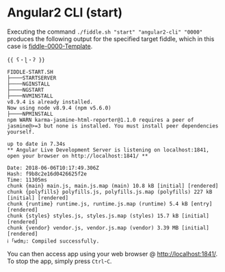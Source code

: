 Angular2 CLI (start)
======

Executing the command `./fiddle.sh "start" "angular2-cli" "0000"` produces the following output for the specified target
fiddle, which in this case is [fiddle-0000-Template](fiddle-0000-Template).


    {{ ʕ・ɭ・ʔ }}
    
    FIDDLE-START.SH
    ├────STARTSERVER
    ├────NGINSTALL
    ├────NGSTART
    ├────NVMINSTALL
    v8.9.4 is already installed.
    Now using node v8.9.4 (npm v5.6.0)
    ├────NPMINSTALL
    npm WARN karma-jasmine-html-reporter@1.1.0 requires a peer of jasmine@>=3 but none is installed. You must install peer dependencies yourself.
    
    up to date in 7.34s
    ** Angular Live Development Server is listening on localhost:1841, open your browser on http://localhost:1841/ **
    
    Date: 2018-06-06T10:17:49.306Z
    Hash: f9b8c2e16d0426625f2e
    Time: 11305ms
    chunk {main} main.js, main.js.map (main) 10.8 kB [initial] [rendered]
    chunk {polyfills} polyfills.js, polyfills.js.map (polyfills) 227 kB [initial] [rendered]
    chunk {runtime} runtime.js, runtime.js.map (runtime) 5.4 kB [entry] [rendered]
    chunk {styles} styles.js, styles.js.map (styles) 15.7 kB [initial] [rendered]
    chunk {vendor} vendor.js, vendor.js.map (vendor) 3.39 MB [initial] [rendered]
    ℹ ｢wdm｣: Compiled successfully.
    

You can then access app using your web browser @ [http://localhost:1841/](http://localhost:3000/).  To stop the app, 
simply press `Ctrl`-`C`.
